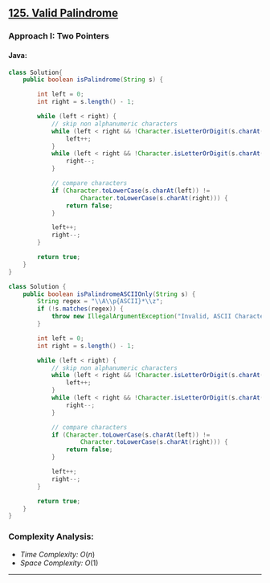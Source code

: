 ## [125. Valid Palindrome](https://leetcode.com/problems/valid-palindrome)

### Approach I: Two Pointers

#### Java:
```java
class Solution{
    public boolean isPalindrome(String s) {

        int left = 0;
        int right = s.length() - 1;

        while (left < right) {
            // skip non alphanumeric characters
            while (left < right && !Character.isLetterOrDigit(s.charAt(left))) {
                left++;
            }
            while (left < right && !Character.isLetterOrDigit(s.charAt(right))) {
                right--;
            }

            // compare characters
            if (Character.toLowerCase(s.charAt(left)) !=
                    Character.toLowerCase(s.charAt(right))) {
                return false;
            }

            left++;
            right--;
        }

        return true;
    }
}
```
```java
class Solution {
    public boolean isPalindromeASCIIOnly(String s) {
        String regex = "\\A\\p{ASCII}*\\z";
        if (!s.matches(regex)) {
            throw new IllegalArgumentException("Invalid, ASCII Characters only");
        }

        int left = 0;
        int right = s.length() - 1;

        while (left < right) {
            // skip non alphanumeric characters
            while (left < right && !Character.isLetterOrDigit(s.charAt(left))) {
                left++;
            }
            while (left < right && !Character.isLetterOrDigit(s.charAt(right))) {
                right--;
            }

            // compare characters
            if (Character.toLowerCase(s.charAt(left)) !=
                    Character.toLowerCase(s.charAt(right))) {
                return false;
            }

            left++;
            right--;
        }

        return true;
    }
}
```

[//]: # (#### Go:)

[//]: # (```go)

[//]: # (func solution&#40;&#41; {)

[//]: # ()
[//]: # (})

[//]: # (```)

### Complexity Analysis:

- *Time Complexity:* $O(n)$
- *Space Complexity:* $O(1)$

---